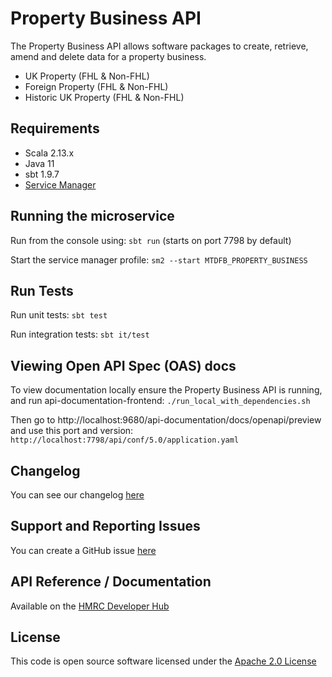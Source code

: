 Property Business API
========================
The Property Business API allows software packages to create, retrieve, amend and delete data for a property business.

- UK Property (FHL & Non-FHL)
- Foreign Property (FHL & Non-FHL)
- Historic UK Property (FHL & Non-FHL)

## Requirements

- Scala 2.13.x
- Java 11
- sbt 1.9.7
- [Service Manager](https://github.com/hmrc/service-manager)

## Running the microservice

Run from the console using: `sbt run` (starts on port 7798 by default)

Start the service manager profile: `sm2 --start MTDFB_PROPERTY_BUSINESS`

## Run Tests

Run unit tests: `sbt test`

Run integration tests: `sbt it/test`

## Viewing Open API Spec (OAS) docs

To view documentation locally ensure the Property Business API is running, and run api-documentation-frontend:
`./run_local_with_dependencies.sh`

Then go to http://localhost:9680/api-documentation/docs/openapi/preview and use this port and version:
`http://localhost:7798/api/conf/5.0/application.yaml`

## Changelog

You can see our changelog [here](https://github.com/hmrc/income-tax-mtd-changelog/wiki)

## Support and Reporting Issues

You can create a GitHub issue [here](https://github.com/hmrc/income-tax-mtd-changelog/issues)

## API Reference / Documentation

Available on
the [HMRC Developer Hub](https://https://developer.service.hmrc.gov.uk/api-documentation/docs/api/service/property-business-api)

## License

This code is open source software licensed under
the [Apache 2.0 License]("http://www.apache.org/licenses/LICENSE-2.0.html")

